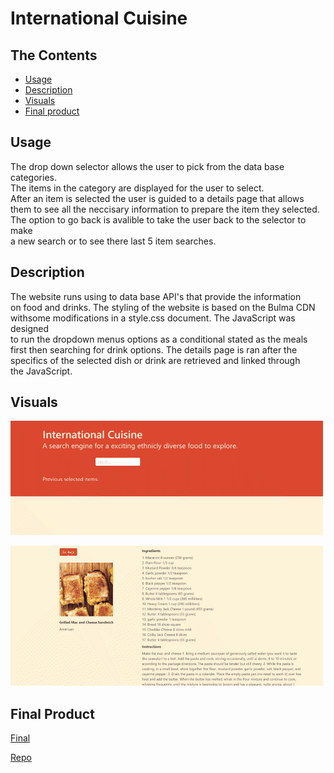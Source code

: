# International Cuisine
## The Contents

- [Usage](#usage)
- [Description](#description)
- [Visuals](#visuals)
- [Final product](#final-product)

## Usage 
   The drop down selector allows the user to pick from the data base categories.  
   The items in the category are displayed for the user to select.  
   After an item is selected the user is guided to a details page that allows  
   them to see all the neccisary information to prepare the item they selected.  
   The option to go back is avalible to take the user back to the selector to make  
   a new search or to see there last 5 item searches.
 

## Description
   The website runs using to data base API's that provide the information  
   on food and drinks. The styling of the website is based on the Bulma CDN  
   withsome modifications in a style.css document. The JavaScript was designed  
   to run the dropdown menus options as a conditional stated as the meals  
   first then searching for drink options. The details page is ran after the  
   specifics of the selected dish or drink are retrieved and linked through  
   the JavaScript.



## Visuals
![International Cuisine](./assets/images/i-c-01.gif)  

![International Cuisine Detail Page](./assets/images/i-c-02.gif)

## Final Product
[Final](https://mchapm17.github.io/international-cuisine/)

[Repo](https://github.com/mchapm17/international-cuisine)
